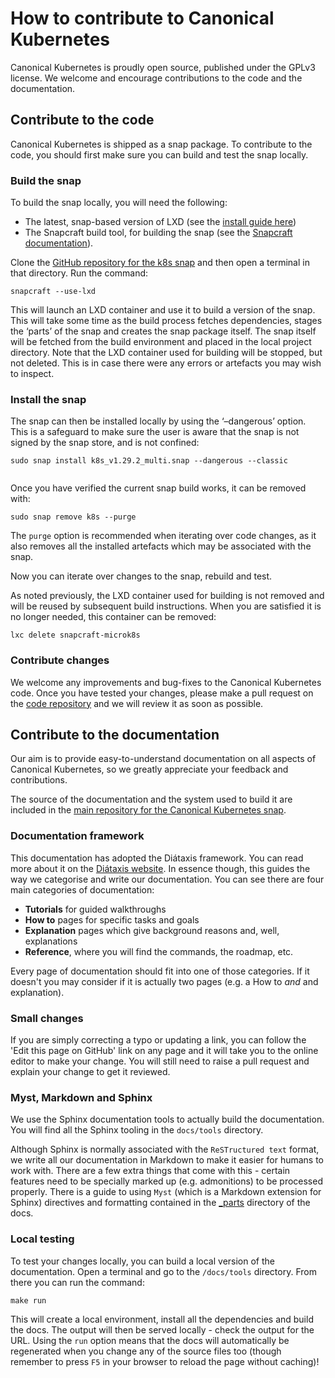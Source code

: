 # How to contribute to Canonical Kubernetes

Canonical Kubernetes is proudly open source, published under the GPLv3 license.
We welcome and encourage contributions to the code and the documentation.

## Contribute to the code

Canonical Kubernetes is shipped as a snap package. To contribute to the code,
you should first make sure you can build and test the snap locally.

### Build the snap

To build the snap locally, you will need the following:

- The latest, snap-based version of LXD (see the [install guide here][install
   lxd])
- The Snapcraft build tool, for building the snap (see the [Snapcraft
   documentation][]).

Clone the [GitHub repository for the k8s snap][code repo] and then open a terminal in that
directory. Run the command:

```
snapcraft --use-lxd
```

This will launch an LXD container and use it to build a version of the snap.
This will take some time as the build process fetches dependencies, stages the
‘parts’ of the snap and creates the snap package itself. The snap itself will
be fetched from the build environment and placed in the local project
directory. Note that the LXD container used for building will be stopped, but
not deleted. This is in case there were any errors or artefacts you may wish to
inspect.

### Install the snap

The snap can then be installed locally by using the ‘–dangerous’ option. This
is a safeguard to make sure the user is aware that the snap is not signed by
the snap store, and is not confined:

```
sudo snap install k8s_v1.29.2_multi.snap --dangerous --classic
```

```{note} You will not be able to install this snap if there is already a k8s snap installed on your system.
```

Once you have verified the current snap build works, it can be removed with:

```
sudo snap remove k8s --purge
```

The `purge` option is recommended when iterating over code changes, as it also
removes all the installed artefacts which may be associated with the snap.

Now you can iterate over changes to the snap, rebuild and test.

As noted previously, the LXD container used for building is not removed and
will be reused by subsequent build instructions. When you are satisfied it is
no longer needed, this container can be removed:

```
lxc delete snapcraft-microk8s
```

### Contribute changes

We welcome any improvements and bug-fixes to the Canonical Kubernetes code.
Once you have tested your changes, please make a pull request on the [code
repository][code repo] and we will review it as soon as possible.


## Contribute to the documentation

Our aim is to provide easy-to-understand documentation on all aspects of
Canonical Kubernetes, so we greatly appreciate your feedback and contributions.

The source of the documentation and the system used to build it are included in
the [main repository for the Canonical Kubernetes snap][code repo].

### Documentation framework

This documentation has adopted the Diátaxis framework. You can read more about
it on the [Diátaxis website]. In essence though, this guides the way we
categorise and write our documentation. You can see there are four main
categories of documentation:

 - **Tutorials** for guided walkthroughs
 - **How to** pages for specific tasks and goals
 - **Explanation** pages which give background reasons and, well, explanations
 - **Reference**, where you will find the commands, the roadmap, etc.

Every page of documentation should fit into one of those categories. If it
doesn't you may consider if it is actually two pages (e.g. a How to *and* and
explanation).

### Small changes

If you are simply correcting a typo or updating a link, you can follow the
'Edit this page on GitHub' link on any page and it will take you to the online
editor to make your change. You will still need to raise a pull request and
explain your change to get it reviewed.

### Myst, Markdown and Sphinx

We use the Sphinx documentation tools to actually build the documentation. You
will find all the Sphinx tooling in the `docs/tools` directory.

Although Sphinx is normally associated with the `ReSTructured text` format, we
write all our documentation in Markdown to make it easier for humans to work
with. There are a few extra things that come with this - certain features need
to be specially marked up (e.g. admonitions) to be processed properly. There is
a guide to using `Myst` (which is a Markdown extension for Sphinx) directives
and formatting contained in the [_parts][] directory of the docs.

### Local testing

To test your changes locally, you can build a local version of the
documentation. Open a terminal and go to the `/docs/tools` directory. From
there you can run the command:

```
make run
```

This will create a local environment, install all the dependencies and build
the docs. The output will then be served locally - check the output for the
URL. Using the `run` option means that the docs will automatically be
regenerated when you change any of the source files too (though remember to
press `F5` in your browser to reload the page without caching)!


<!-- LINKS -->

[install lxd]: https://documentation.ubuntu.com/lxd/en/latest/tutorial/first_steps/
[Snapcraft documentation]: https://snapcraft.io/docs/snapcraft-setup
[code repo]: https://github.com/canonical/k8s-snap
[Diátaxis website]: https://diataxis.fr/
[_parts]: https://github.com/canonical/k8s-snap/blob/main/docs/src/_parts/doc-cheat-sheet-myst.md